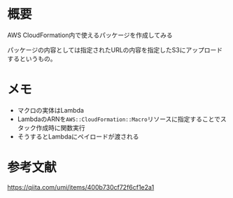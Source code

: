 # 概要

AWS CloudFormation内で使えるパッケージを作成してみる

パッケージの内容としては指定されたURLの内容を指定したS3にアップロードするというもの。

# メモ

- マクロの実体はLambda
- LambdaのARNを`AWS::CloudFormation::Macro`リソースに指定することでスタック作成時に関数実行
- そうするとLambdaにペイロードが渡される

# 参考文献

https://qiita.com/umi/items/400b730cf72f6cf1e2a1